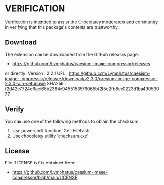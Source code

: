 # VERIFICATION
Verification is intended to assist the Chocolatey moderators and community in verifying that this package's contents are trustworthy.

## Download
The extension can be downloaded from the GitHub releases page:
- https://github.com/Lymphatus/caesium-image-compressor/releases

or directly:
Version : 2.2.1
URL     : https://github.com/Lymphatus/caesium-image-compressor/releases/download/v2.3.0/caesium-image-compressor-2.3.0-win-setup.exe
SHA256  : f2d42c7724e6acf65b2384e9455153576065bf2f5e2fb8cc0223d1ba49053077

## Verify
You can use one of the following methods to obtain the checksum:
1. Use powershell function 'Get-Filehash'
2. Use chocolatey utility 'checksum.exe'


## License
File 'LICENSE.txt' is obtained from:
- https://github.com/Lymphatus/caesium-image-compressor/blob/main/LICENSE
